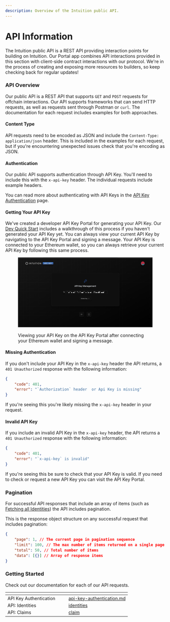 ```yaml
---
description: Overview of the Intuition public API.
---
```


# API Information

The Intuition public API is a REST API providing interaction points for building on Intuition. Our Portal app combines API interactions provided in this section with client-side contract interactions with our protocol. We're in the process of creating and exposing more resources to builders, so keep checking back for regular updates!

### API Overview

Our public API is a REST API that supports `GET` and `POST` requests for offchain interactions. Our API supports frameworks that can send HTTP requests, as well as requests sent through Postman or `curl`.  The documentation for each request includes examples for both approaches.

#### Content Type

API requests need to be encoded as JSON and include the `Content-Type: application/json` header. This is included in the examples for each request, but if you're encountering unexpected issues check that you're encoding as JSON.&#x20;

#### Authentication

Our public API supports authentication through API Key. You'll need to include this with the `x-api-key` header. The individual requests include example headers.&#x20;

You can read more about authenticating with API Keys in the [API Key Authentication](api-key-authentication.md) page.

#### Getting Your API Key

We've created a developer API Key Portal for generating your API Key. Our [Dev Quick Start](../getting-started/dev-quick-start.md) includes a walkthrough of this process if you haven't generated your API Key yet. You can always view your current API Key by navigating to the API Key Portal and signing a message. Your API Key is connected to your Ethereum wallet, so you can always retrieve your current API Key by following this same process.

<figure><img src="../.gitbook/assets/api-key-5.jpg" alt=""><figcaption><p>Viewing your API Key on the API Key Portal after connecting your Ethereum wallet and signing a message.</p></figcaption></figure>

#### Missing Authentication

If you don't include your API Key in the `x-api-key` header the API returns, a `401 Unauthorized` response with the following information:

```json
{
    "code": 401,
    "error": "`Authorization` header  or Api Key is missing"
}
```

If you're seeing this you're likely missing the `x-api-key` header in your request.

#### Invalid API Key

If you include an invalid API Key in the `x-api-key` header, the API returns a `401 Unauthorized` response with the following information:

```json
{
    "code": 401,
    "error": "`x-api-key` is invalid"
}
```

If you're seeing this be sure to check that your API Key is valid. If you need to check or request a new API Key you can visit the API Key Portal.

### Pagination

For successful API responses that include an array of items (such as [Fetching all Identities](identities/fetch-all-identities.md)) the API includes pagination.&#x20;

This is the response object structure on any successful request that includes pagination:

```json
{
    "page": 1, // The current page in pagination sequence
    "limit": 100, // The max number of items returned on a single page
    "total": 50, // Total number of items 
    "data": [{}] // Array of response items
}
```

### Getting Started

Check out our documentation for each of our API requests.

<table data-view="cards"><thead><tr><th></th><th></th><th></th><th data-hidden data-card-target data-type="content-ref"></th></tr></thead><tbody><tr><td>API Key Authentication</td><td></td><td></td><td><a href="api-key-authentication.md">api-key-authentication.md</a></td></tr><tr><td>API: Identities</td><td></td><td></td><td><a href="identities/">identities</a></td></tr><tr><td>API: Claims</td><td></td><td></td><td><a href="claim/">claim</a></td></tr></tbody></table>


